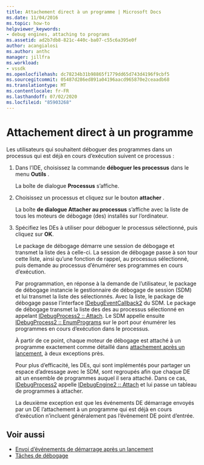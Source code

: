 ```yaml
---
title: Attachement direct à un programme | Microsoft Docs
ms.date: 11/04/2016
ms.topic: how-to
helpviewer_keywords:
- debug engines, attaching to programs
ms.assetid: ad2b7db8-821c-440c-ba07-c55c6a395e0f
author: acangialosi
ms.author: anthc
manager: jillfra
ms.workload:
- vssdk
ms.openlocfilehash: dc78234b31b98865f1779dd65d743d4196f9cbf5
ms.sourcegitcommit: 05487d286ed891a04196aacd965870e2ceaadb68
ms.translationtype: MT
ms.contentlocale: fr-FR
ms.lasthandoff: 07/02/2020
ms.locfileid: "85903268"
---
```

# <a name="attach-directly-to-a-program"></a>Attachement direct à un programme
Les utilisateurs qui souhaitent déboguer des programmes dans un processus qui est déjà en cours d’exécution suivent ce processus :

1. Dans l’IDE, choisissez la commande **déboguer les processus** dans le menu **Outils** .

    La boîte de dialogue **Processus** s’affiche.

2. Choisissez un processus et cliquez sur le bouton **attacher** .

    La boîte **de dialogue Attacher au processus** s’affiche avec la liste de tous les moteurs de débogage (des) installés sur l’ordinateur.

3. Spécifiez les DEs à utiliser pour déboguer le processus sélectionné, puis cliquez sur **OK**.

   Le package de débogage démarre une session de débogage et transmet la liste des à celle-ci. La session de débogage passe à son tour cette liste, ainsi qu’une fonction de rappel, au processus sélectionné, puis demande au processus d’énumérer ses programmes en cours d’exécution.

   Par programmation, en réponse à la demande de l’utilisateur, le package de débogage instancie le gestionnaire de débogage de session (SDM) et lui transmet la liste des sélectionnés. Avec la liste, le package de débogage passe l’interface [IDebugEventCallback2](../../extensibility/debugger/reference/idebugeventcallback2.md) du SDM. Le package de débogage transmet la liste des des au processus sélectionné en appelant [IDebugProcess2 :: Attach](../../extensibility/debugger/reference/idebugprocess2-attach.md). Le SDM appelle ensuite [IDebugProcess2 :: EnumPrograms](../../extensibility/debugger/reference/idebugprocess2-enumprograms.md) sur le port pour énumérer les programmes en cours d’exécution dans le processus.

   À partir de ce point, chaque moteur de débogage est attaché à un programme exactement comme détaillé dans [attachement après un lancement](../../extensibility/debugger/attaching-after-a-launch.md), à deux exceptions près.

   Pour plus d’efficacité, les DEs, qui sont implémentés pour partager un espace d’adressage avec le SDM, sont regroupés afin que chaque DE ait un ensemble de programmes auquel il sera attaché. Dans ce cas, [IDebugProcess2](../../extensibility/debugger/reference/idebugprocess2.md) appelle [IDebugEngine2 :: Attach](../../extensibility/debugger/reference/idebugengine2-attach.md) et lui passe un tableau de programmes à attacher.

   La deuxième exception est que les événements DE démarrage envoyés par un DE l’attachement à un programme qui est déjà en cours d’exécution n’incluent généralement pas l’événement DE point d’entrée.

## <a name="see-also"></a>Voir aussi
- [Envoi d’événements de démarrage après un lancement](../../extensibility/debugger/sending-startup-events-after-a-launch.md)
- [Tâches de débogage](../../extensibility/debugger/debugging-tasks.md)
